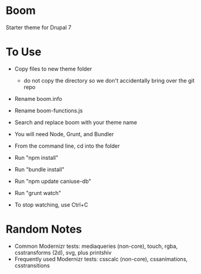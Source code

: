 Boom
====

Starter theme for Drupal 7

To Use
======

* Copy files to new theme folder
  - do not copy the directory so we don't accidentally bring over the git repo
* Rename boom.info
* Rename boom-functions.js
* Search and replace boom with your theme name

* You will need Node, Grunt, and Bundler
* From the command line, cd into the folder
* Run "npm install"
* Run "bundle install"
* Run "npm update caniuse-db"
* Run "grunt watch"
* To stop watching, use Ctrl+C

Random Notes
============

* Common Modernizr tests: mediaqueries (non-core), touch, rgba, csstransforms (2d), svg, plus printshiv
* Frequently used Modernizr tests: csscalc (non-core), cssanimations, csstransitions